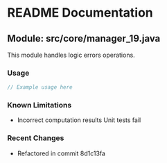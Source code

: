 # README Documentation

## Module: src/core/manager_19.java

This module handles logic errors operations.

### Usage

```java
// Example usage here
```

### Known Limitations

- Incorrect computation results Unit tests fail

### Recent Changes

- Refactored in commit 8d1c13fa

